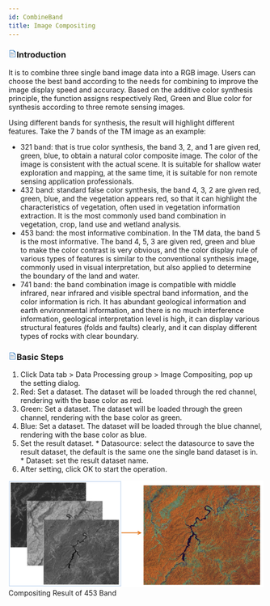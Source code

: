 ```yaml
---
id: CombineBand
title: Image Compositing
---
```

### ![](../../img/read.gif)Introduction

It is to combine three single band image data into a RGB image. Users can choose the best band according to the needs for combining to improve the image display speed and accuracy. Based on the additive color synthesis principle, the function assigns respectively Red, Green and Blue color for synthesis according to three remote sensing images.

Using different bands for synthesis, the result will highlight different features. Take the 7 bands of the TM image as an example:

  * 321 band: that is true color synthesis, the band 3, 2, and 1 are given red, green, blue, to obtain a natural color composite image. The color of the image is consistent with the actual scene. It is suitable for shallow water exploration and mapping, at the same time, it is suitable for non remote sensing application professionals.
  * 432 band: standard false color synthesis, the band 4, 3, 2 are given red, green, blue, and the vegetation appears red, so that it can highlight the characteristics of vegetation, often used in vegetation information extraction. It is the most commonly used band combination in vegetation, crop, land use and wetland analysis.
  * 453 band: the most informative combination. In the TM data, the band 5 is the most informative. The band 4, 5, 3 are given red, green and blue to make the color contrast is very obvious, and the color display rule of various types of features is similar to the conventional synthesis image, commonly used in visual interpretation, but also applied to determine the boundary of the land and water.
  * 741 band: the band combination image is compatible with middle infrared, near infrared and visible spectral band information, and the color information is rich. It has abundant geological information and earth environmental information, and there is no much interference information, geological interpretation level is high, it can display various structural features (folds and faults) clearly, and it can display different types of rocks with clear boundary.

### ![](../../img/read.gif)Basic Steps

  1. Click Data tab > Data Processing group > Image Compositing, pop up the setting dialog.
  2. Red: Set a dataset. The dataset will be loaded through the red channel, rendering with the base color as red.
  3. Green: Set a dataset. The dataset will be loaded through the green channel, rendering with the base color as green.
  4. Blue: Set a dataset. The dataset will be loaded through the blue channel, rendering with the base color as blue.
  5. Set the result dataset. 
    * Datasource: select the datasource to save the result dataset, the default is the same one the single band dataset is in.
    * Dataset: set the result dataset name.
  6. After setting, click OK to start the operation.
  
![](img-en/CombineBandResult.png)  
Compositing Result of 453 Band  

